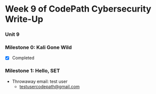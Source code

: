 # Week 9 of CodePath Cybersecurity Write-Up 

### **Unit 9**

### Milestone 0: Kali Gone Wild 

- [x] Completed

### Milestone 1: Hello, SET

* Throwaway email: test user  
  * testusercodepath@gmail.com